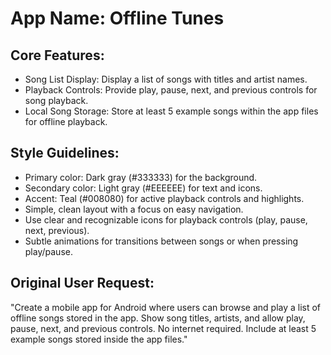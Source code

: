 # **App Name**: Offline Tunes

## Core Features:

- Song List Display: Display a list of songs with titles and artist names.
- Playback Controls: Provide play, pause, next, and previous controls for song playback.
- Local Song Storage: Store at least 5 example songs within the app files for offline playback.

## Style Guidelines:

- Primary color: Dark gray (#333333) for the background.
- Secondary color: Light gray (#EEEEEE) for text and icons.
- Accent: Teal (#008080) for active playback controls and highlights.
- Simple, clean layout with a focus on easy navigation.
- Use clear and recognizable icons for playback controls (play, pause, next, previous).
- Subtle animations for transitions between songs or when pressing play/pause.

## Original User Request:
"Create a mobile app for Android where users can browse and play a list of offline songs stored in the app. Show song titles, artists, and allow play, pause, next, and previous controls. No internet required. Include at least 5 example songs stored inside the app files."
  